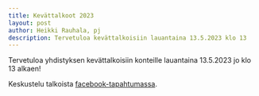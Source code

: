 ```yaml
---
title: Kevättalkoot 2023
layout: post
author: Heikki Rauhala, pj
description: Tervetuloa kevättalkoisiin lauantaina 13.5.2023 klo 13
---
```


Tervetuloa yhdistyksen kevättalkoisiin konteille lauantaina 13.5.2023 jo klo 13 alkaen!

Keskustelu talkoista [facebook-tapahtumassa](https://fb.me/e/PNCgMtkx).
